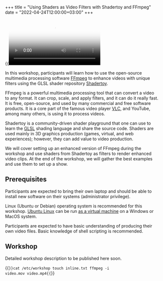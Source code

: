 +++
title = "Using Shaders as Video Filters with Shadertoy and FFmpeg"
date = "2022-04-24T12:00:00+03:00"
+++

{{<video src="media/ffmpeg-shadertoy_1080.mp4" poster="media/ffmpeg-shadertoy_1080.jpg">}}

In this workshop, participants will learn how to use the open-source multimedia processing software [FFmpeg](https://ffmpeg.org/) to enhance videos with unique filters using the GLSL shader repository [Shadertoy](https://www.shadertoy.com/).

FFmpeg is a powerful multimedia processing tool that can convert a video to any format. It can crop, scale, and apply filters, and it can do it really fast. It is free, open-source, and used by many commercial and free software products. It is a core part of the famous video player [VLC](https://www.videolan.org/vlc/), and YouTube, among many others, is using it to process videos.

Shadertoy is a community-driven shader playground that one can use to learn the [GLSL](https://www.khronos.org/opengl/wiki/Core_Language_(GLSL)) shading language and share the source code. Shaders are used mainly in 3D graphics production (games, virtual, and web experiences); however, they can add value to video production.

We will cover setting up an enhanced version of FFmpeg during the workshop and use shaders from Shadertoy as filters to render enhanced video clips. At the end of the workshop, we will gather the best examples and use them to set up a show.

##  Prerequisites

Participants are expected to bring their own laptop and should be able to install new software on their systems (administrator privilege).

Linux (Ubuntu or Debian) operating system is recommended for this workshop. [Ubuntu Linux](https://ubuntu.com/) can be run [as a virtual machine](https://ubuntu.com/tutorials/how-to-run-ubuntu-desktop-on-a-virtual-machine-using-virtualbox) on a Windows or MacOS system.  

Participants are expected to have basic understanding of producing their own video files. Basic knowledge of shell scripting is recommended.

## Workshop

Detailed workshop description to be published here soon.

{{<code lang="bash">}}cat /etc/workshop
touch inline.txt
ffmpeg -i video.mov video.mp4{{</code>}}
